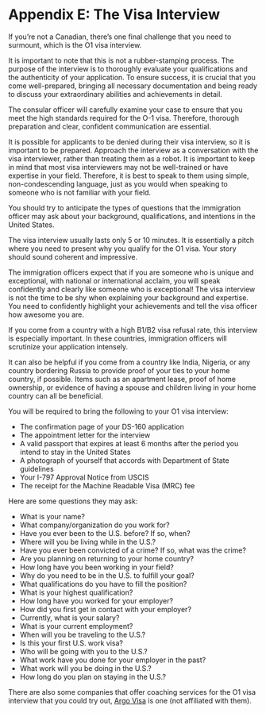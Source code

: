 # Appendix E: The Visa Interview

If you’re not a Canadian, there’s one final challenge that you need to surmount, which is the O1 visa interview.

It is important to note that this is not a rubber-stamping process. The purpose of the interview is to thoroughly evaluate your qualifications and the authenticity of your application. To ensure success, it is crucial that you come well-prepared, bringing all necessary documentation and being ready to discuss your extraordinary abilities and achievements in detail.

The consular officer will carefully examine your case to ensure that you meet the high standards required for the O-1 visa. Therefore, thorough preparation and clear, confident communication are essential.

It is possible for applicants to be denied during their visa interview, so it is important to be prepared. Approach the interview as a conversation with the visa interviewer, rather than treating them as a robot. It is important to keep in mind that most visa interviewers may not be well-trained or have expertise in your field. Therefore, it is best to speak to them using simple, non-condescending language, just as you would when speaking to someone who is not familiar with your field.

You should try to anticipate the types of questions that the immigration officer may ask about your background, qualifications, and intentions in the United States.

The visa interview usually lasts only 5 or 10 minutes. It is essentially a pitch where you need to present why you qualify for the O1 visa. Your story should sound coherent and impressive.

The immigration officers expect that if you are someone who is unique and exceptional, with national or international acclaim, you will speak confidently and clearly like someone who is exceptional! The visa interview is not the time to be shy when explaining your background and expertise. You need to confidently highlight your achievements and tell the visa officer how awesome you are.

If you come from a country with a high B1/B2 visa refusal rate, this interview is especially important. In these countries, immigration officers will scrutinize your application intensely.

It can also be helpful if you come from a country like India, Nigeria, or any country bordering Russia to provide proof of your ties to your home country, if possible. Items such as an apartment lease, proof of home ownership, or evidence of having a spouse and children living in your home country can all be beneficial.

You will be required to bring the following to your O1 visa interview:

* The confirmation page of your DS-160 application
* The appointment letter for the interview
* A valid passport that expires at least 6 months after the period you intend to stay in the United States
* A photograph of yourself that accords with Department of State guidelines
* Your I-797 Approval Notice from USCIS
* The receipt for the Machine Readable Visa (MRC) fee

Here are some questions they may ask:

* What is your name?
* What company/organization do you work for?
* Have you ever been to the U.S. before? If so, when?
* Where will you be living while in the U.S.?
* Have you ever been convicted of a crime? If so, what was the crime?
* Are you planning on returning to your home country?
* How long have you been working in your field?
* Why do you need to be in the U.S. to fulfill your goal?
* What qualifications do you have to fill the position?
* What is your highest qualification?
* How long have you worked for your employer?
* How did you first get in contact with your employer?
* Currently, what is your salary?
* What is your current employment?
* When will you be traveling to the U.S.?
* Is this your first U.S. work visa?
* Who will be going with you to the U.S.?
* What work have you done for your employer in the past?
* What work will you be doing in the U.S.?
* How long do you plan on staying in the U.S.?

There are also some companies that offer coaching services for the O1 visa interview that you could try out, [Argo Visa](\[https:/www.argovisa.com/]/) is one (not affiliated with them).
